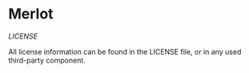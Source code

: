 Merlot
======



*LICENSE*

All license information  can be found in the LICENSE file, or in any used third-party component.